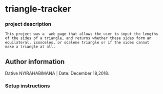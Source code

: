 # triangle-tracker

### project description
```
This project was a  web page that allows the user to input the lengths of the sides of a triangle, and returns whether these sides form an equilateral, isosceles, or scalene triangle or if the sides cannot make a triangle at all.
```
## Author information
Dative NYIRAHABIMANA | Date: December 18,2018.

### Setup instructions 





